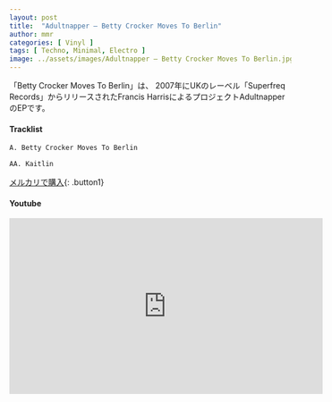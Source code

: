 ```yaml
---
layout: post
title:  "Adultnapper – Betty Crocker Moves To Berlin"
author: mmr
categories: [ Vinyl ]
tags: [ Techno, Minimal, Electro ]
image: ../assets/images/Adultnapper – Betty Crocker Moves To Berlin.jpg
---
```


「Betty Crocker Moves To Berlin」は、
2007年にUKのレーベル「Superfreq Records」からリリースされたFrancis HarrisによるプロジェクトAdultnapperのEPです。


#### Tracklist
```md
A. Betty Crocker Moves To Berlin

AA. Kaitlin
```

[メルカリで購入](https://jp.mercari.com/item/m30208553606?afid=6142608987){: .button1}

#### Youtube
<iframe width="560" height="315" src="https://www.youtube.com/embed/gJYRlYQT9Z0?si=BXeE9gRRVjw0bYZv" title="YouTube video player" frameborder="0" allow="accelerometer; autoplay; clipboard-write; encrypted-media; gyroscope; picture-in-picture; web-share" referrerpolicy="strict-origin-when-cross-origin" allowfullscreen></iframe>